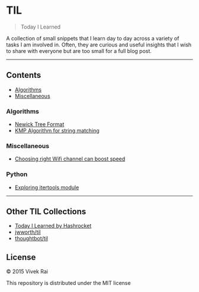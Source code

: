 # TIL

> Today I Learned

A collection of small snippets that I learn day to day across a variety of tasks
I am involved in. Often, they are curious and useful insights that I wish to
share with everyone but are too small for a full blog post.

---

## Contents
* [Algorithms](#algorithms)
* [Miscellaneous](#miscellaneous)

### Algorithms
* [Newick Tree Format](algorithms/newick-tree-format.md)
* [KMP Algorithm for string matching](algorithms/kmp-matcher.md)

### Miscellaneous 
* [Choosing right Wifi channel can boost speed](misc/choosing-wifi-channel.md)

### Python 
* [Exploring itertools module](python/itertools-module.md)

---

## Other TIL Collections

* [Today I Learned by Hashrocket](https://til.hashrocket.com)
* [jwworth/til](https://github.com/jwworth/til)
* [thoughtbot/til](https://github.com/thoughtbot/til)

## License

© 2015 Vivek Rai

This repository is distributed under the MIT license
